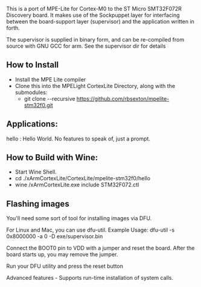 This is a port of MPE-Lite for Cortex-M0 to the ST Micro 
SMT32F072R Discovery board.  It makes use of the Sockpuppet
layer for interfacing between the board-support layer (supervisor)
and the application written in forth.

The supervisor is supplied in binary form, and can be re-compiled
from source with GNU GCC for arm.   See the supervisor dir for details

## How to Install
- Install the MPE Lite compiler
- Clone this into the MPELight CortexLite Directory, along with the submodules:
  - git clone --recursive https://github.com/rbsexton/mpelite-stm32f0.git

## Applications:
hello : Hello World.  No features to speak of, just a prompt.

## How to Build with Wine:
- Start Wine Shell.
- cd ./xArmCortexLite/CortexLite/mpelite-stm32f0/hello
- wine <path>/xArmCortexLite.exe include STM32F072.ctl


## Flashing images 
You'll need some sort of tool for installing images via DFU.

For Linux and Mac, you can use dfu-util.  Example Usage:
dfu-util -s 0x8000000 -a 0 -D exe/supervisor.bin

Connect the BOOT0 pin to VDD with a jumper and reset the board.
After the board starts up, you may remove the jumper.

Run your DFU utility and press the reset button




Advanced features - 
Supports run-time installation of system calls.



